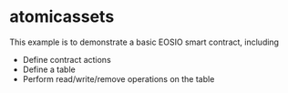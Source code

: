 # atomicassets

This example is to demonstrate a basic EOSIO smart contract, including

- Define contract actions
- Define a table
- Perform read/write/remove operations on the table
